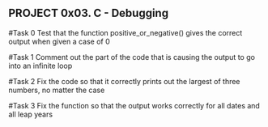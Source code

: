 ## PROJECT 0x03. C - Debugging

#Task 0
Test that the function positive_or_negative() gives the correct output when given a case of 0

#Task 1
Comment out the part of the code that is causing the output to go into an infinite loop

#Task 2
Fix the code so that it correctly prints out the largest of three numbers, no matter the case

#Task 3
Fix the function so that the output works correctly for all dates and all leap years
